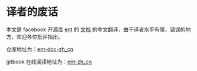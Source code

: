 # 译者的废话

本文是 facebook 开源库 [ent](https://github.com/facebookincubator/ent) 的 [文档](https://entgo.io/docs/getting-started/) 的中文翻译，由于译者水平有限，错误的地方，欢迎各位批评指出。

仓库地址为：[ent-doc-zh_cn](https://github.com/gorda/ent-doc-zh_cn)

gitbook 在线阅读地址为：[ent-zh_cn](https://gordaaa.gitbook.io/ent-zh_cn/)

